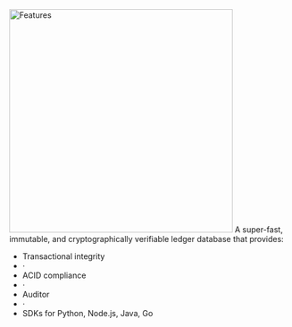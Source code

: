 <page-section id="immudb-features-section">
<i-container>
<i-row>
<i-column>
    <img class="image -responsive _margin-bottom-4" width="400" src="/images/immudb/rocket.jpg" alt="Features" />
    <page-section-header :bottom="2" title="Features">
        A super-fast, immutable, and cryptographically verifiable ledger database that provides:
    </page-section-header>
</i-column>
</i-row>
<i-row>
<i-column>
    <div class="_text-center lead  _font-weight-semibold">
        <ul class="list -inline">
            <li>Transactional integrity</li>
            <li class="_text-muted">&middot;</li>
            <li>ACID compliance</li>
            <li class="_text-muted">&middot;</li>
            <li>Auditor</li>
            <li class="_text-muted">&middot;</li>
            <li>SDKs for Python, Node.js, Java, Go</li>
        </ul>
    </div>
</i-column>
</i-row>
</i-container>
</page-section>
